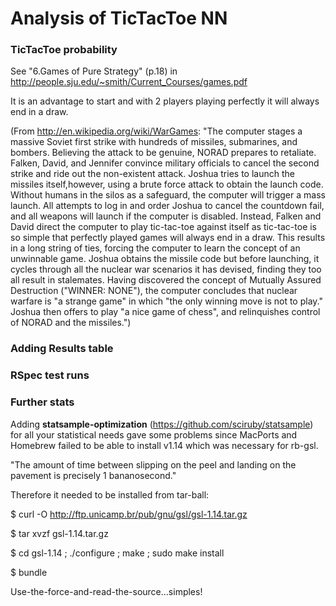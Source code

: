 # Analysis of TicTacToe NN #

### TicTacToe probability ###

See "6.Games of Pure Strategy" (p.18) in http://people.sju.edu/~smith/Current_Courses/games.pdf

It is an advantage to start and with 2 players playing perfectly it will always end in a draw.

(From http://en.wikipedia.org/wiki/WarGames: "The computer stages a massive Soviet first strike with hundreds of missiles, submarines, and bombers. Believing the attack to be genuine, NORAD prepares to retaliate. Falken, David, and Jennifer convince military officials to cancel the second strike and ride out the non-existent attack. Joshua tries to launch the missiles itself,however, using a brute force attack to obtain the launch code. Without humans in the silos as a safeguard, the computer will trigger a mass launch. 
All attempts to log in and order Joshua to cancel the countdown fail, and all weapons will launch if the computer is disabled. Instead, Falken and David direct the computer to play tic-tac-toe against itself as tic-tac-toe is so simple that perfectly played games will always end in a draw. This results in a long string of ties, forcing the computer to learn the concept of an unwinnable game. Joshua obtains the missile code but before launching, it cycles through all the nuclear war scenarios it has devised, finding they too all result in stalemates. Having discovered the concept of Mutually Assured Destruction ("WINNER: NONE"), the computer concludes that nuclear warfare is "a strange game" in which "the only winning move is not to play." Joshua then offers to play "a nice game of chess", and relinquishes control of NORAD and the missiles.")

### Adding Results table ###

### RSpec test runs ###

### Further stats ###

Adding **statsample-optimization** (https://github.com/sciruby/statsample) for all your statistical needs gave some problems since MacPorts and Homebrew failed to be able to install v1.14 which was necessary for rb-gsl.

"The amount of time between slipping on the peel and landing on the pavement is precisely 1 bananosecond."

Therefore it needed to be installed from tar-ball:

$ curl -O http://ftp.unicamp.br/pub/gnu/gsl/gsl-1.14.tar.gz

$ tar xvzf gsl-1.14.tar.gz

$ cd gsl-1.14 ; ./configure ; make ; sudo make install

$ bundle

Use-the-force-and-read-the-source...simples!
